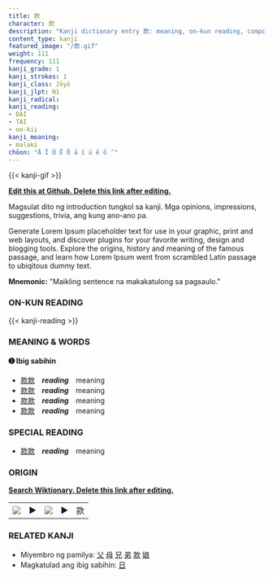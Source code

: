 ```yaml
---
title: 款
character: 款
description: "Kanji dictionary entry 款: meaning, on-kun reading, compounds, origin, related kanji"
content_type: kanji
featured_image: "/款.gif"
weight: 111
frequency: 111
kanji_grade: 1
kanji_strokes: 1
kanji_class: Jōyō
kanji_jlpt: N1
kanji_radical: 
kanji_reading: 
- DAI
- TAI
- oo-kii
kanji_meaning:
- malaki
chōon: "Ā Ī Ū Ē Ō ā ī ū ē ō ’"
---
```

[//]: # (Don't edit the line below. Kanji animated GIF code is automatically generated.)
{{< kanji-gif >}}

[//]: # (Edit below this line.)

**[Edit this at Github. Delete this link after editing.](https://github.com/tim0g/tim/tree/main/content/kanji/款/index.md)**

Magsulat dito ng introduction tungkol sa kanji. Mga opinions, impressions, suggestions, trivia, ang kung ano-ano pa.

Generate Lorem Ipsum placeholder text for use in your graphic, print and web layouts, and discover plugins for your favorite writing, design and blogging tools. Explore the origins, history and meaning of the famous passage, and learn how Lorem Ipsum went from scrambled Latin passage to ubiqitous dummy text.
 
**Mnemonic:** "Maikling sentence na makakatulong sa pagsaulo."

### ON-KUN READING

[//]: # (Don't edit the line below. ON-KUN READING code is automatically generated.)
{{< kanji-reading >}}

### MEANING & WORDS

#### ➊ **Ibig sabihin**
  - [款](../款)[款](../款)　***reading***　meaning
  - [款](../款)[款](../款)　***reading***　meaning
  - [款](../款)[款](../款)　***reading***　meaning
  - [款](../款)[款](../款)　***reading***　meaning

### SPECIAL READING
  - [款](../款)[款](../款)　***reading***　meaning

### ORIGIN

**[Search Wiktionary. Delete this link after editing.](https://wiktionary.org/wiki/款)**
<table class="kanji-table"><tr><td>
<img src="60px-款-bronze.svg.png">
</td><td>▶</td><td>
<img src="60px-款-oracle.svg.png">
</td><td>▶</td>
<td class="kanji-origin">款</td>
</tr></table>

### RELATED KANJI
- Miyembro ng pamilya: [父](../父) [母](../母) [兄](../兄) [弟](../弟) [款](../款) [娘](../娘)
- Magkatulad ang ibig sabihin: [日](../日)
